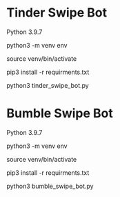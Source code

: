 # Tinder Swipe Bot
Python 3.9.7

python3 -m venv env

source venv/bin/activate 

pip3 install -r requirments.txt

python3 tinder_swipe_bot.py

# Bumble Swipe Bot
Python 3.9.7

python3 -m venv env

source venv/bin/activate 

pip3 install -r requirments.txt

python3 bumble_swipe_bot.py

